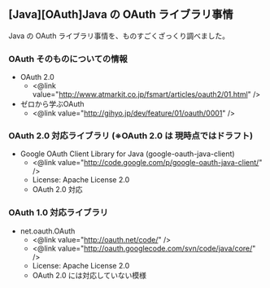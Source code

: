 ## [Java][OAuth]Java の OAuth ライブラリ事情

Java の OAuth ライブラリ事情を、ものすごくざっくり調べました。


### OAuth そのものについての情報


* OAuth 2.0
  * <@link value="http://www.atmarkit.co.jp/fsmart/articles/oauth2/01.html" />
* ゼロから学ぶOAuth
  * <@link value="http://gihyo.jp/dev/feature/01/oauth/0001" />



### OAuth 2.0 対応ライブラリ (※OAuth 2.0 は 現時点ではドラフト)


* Google OAuth Client Library for Java (google-oauth-java-client)
  * <@link value="http://code.google.com/p/google-oauth-java-client/" />
  * License: Apache License 2.0
  * OAuth 2.0 対応



### OAuth 1.0 対応ライブラリ


* net.oauth.OAuth
  * <@link value="http://oauth.net/code/" />
  * <@link value="http://oauth.googlecode.com/svn/code/java/core/" />
  * License: Apache License 2.0
  * OAuth 2.0 には対応していない模様



